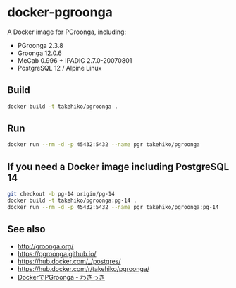 # docker-pgroonga

A Docker image for PGroonga, including:

- PGroonga 2.3.8
- Groonga 12.0.6
- MeCab 0.996 + IPADIC 2.7.0-20070801
- PostgreSQL 12 / Alpine Linux

## Build

```sh
docker build -t takehiko/pgroonga .
```

## Run

```sh
docker run --rm -d -p 45432:5432 --name pgr takehiko/pgroonga
```

## If you need a Docker image including PostgreSQL 14

```sh
git checkout -b pg-14 origin/pg-14
docker build -t takehiko/pgroonga:pg-14 .
docker run --rm -d -p 45432:5432 --name pgr takehiko/pgroonga:pg-14
```

## See also

- http://groonga.org/
- https://pgroonga.github.io/
- https://hub.docker.com/_/postgres/
- https://hub.docker.com/r/takehiko/pgroonga/
- [DockerでPGroonga - わさっき](https://takehikom.hateblo.jp/entry/20180130/1517314577)
